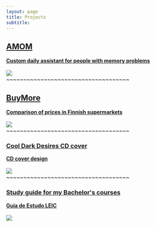 ```yaml
---
layout: page
title: Projects
subtitle: 
---
```


<div class="center-text">

<a href="amom">
<h2>AMOM</h2> 
<strong>Custom daily assistant for people with memory problems</strong>
<br>
<br>
<img src="{{ '/assets/img/amom.webp' | prepend: site.baseurl }}" class="img__project">
</a>

<div class="about"><div class="about__devider">~~~~~~~~~~~~~~~~~~~~~~~~~~~~~~~~~~~~</div></div>

<a href="https://still-beach-1338.herokuapp.com/">
<h2>BuyMore</h2>
<strong>Comparison of prices in Finnish supermarkets</strong>
<br>
<br>
<img src="{{ '/assets/img/buymore.webp' | prepend: site.baseurl }}" class="img__project">
</a>

<div class="about"><div class="about__devider">~~~~~~~~~~~~~~~~~~~~~~~~~~~~~~~~~~~~</div></div>


<a href="http://evilfriend.deviantart.com/art/Cool-Dark-Desires-349942230">
<h3>Cool Dark Desires CD cover</h3>
<strong>CD cover design</strong>
<br>
<br>
<img src="{{ '/assets/img/cdd.webp' | prepend: site.baseurl }}" class="img__project">
</a>

<div class="about"><div class="about__devider">~~~~~~~~~~~~~~~~~~~~~~~~~~~~~~~~~~~~</div></div>

<a href="{{ '/assets/doc/Guia_De_Estudo-LEIC_by_Andre_Reis.pdf' | prepend: site.baseurl }}">
<h3>Study guide for my Bachelor's courses</h3>
<strong>Guia de Estudo LEIC</strong>
<br>
<br>
<img src="{{ '/assets/img/guiaDeEstudo.webp' | prepend: site.baseurl }}" class="img__project">
</a>

</div>